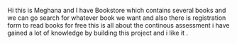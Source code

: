 Hi this is Meghana and I have Bookstore which contains several books and we can go search for whatever book we want and also there is registration form to read books for free this is all about the continous assessment i have gained a lot of knowledge by building this project and i like it .

